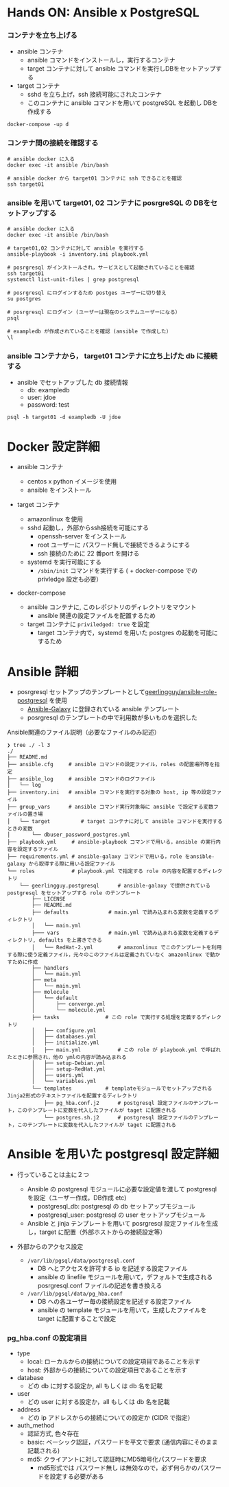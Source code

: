 
# Hands ON: Ansible x PostgreSQL

###  コンテナを立ち上げる
- ansible コンテナ
    - ansible コマンドをインストールし，実行するコンテナ
    - target コンテナに対して ansible コマンドを実行しDBをセットアップする
- target コンテナ
    - sshd を立ち上げ，ssh 接続可能にされたコンテナ
    - このコンテナに ansible コマンドを用いて postgreSQL を起動し DBを作成する

```
docker-compose -up d
```


### コンテナ間の接続を確認する

```
# ansible docker に入る
docker exec -it ansible /bin/bash

# ansible docker から target01 コンテナに ssh できることを確認
ssh target01

```

### ansible を用いて target01, 02 コンテナに posrgreSQL の DBをセットアップする

```
# ansible docker に入る
docker exec -it ansible /bin/bash

# target01,02 コンテナに対して ansible を実行する
ansible-playbook -i inventory.ini playbook.yml

# posrgresql がインストールされ，サービスとして起動されていることを確認
ssh target01
systemctl list-unit-files | grep postgresql

# posrgresql にログインするため postges ユーザーに切り替え
su postgres

# posrgresql にログイン (ユーザーは現在のシステムユーザーになる）
psql

# exampledb が作成されていることを確認 (ansible で作成した）
\l
```

### ansible コンテナから， target01 コンテナに立ち上げた db に接続する
- ansible でセットアップした db 接続情報
    - db: exampledb
    - user: jdoe
    - password: test

```
psql -h target01 -d exampledb -U jdoe
```


# Docker 設定詳細

- ansible コンテナ
    - centos x python イメージを使用
    - ansible をインストール

- target コンテナ
    - amazonlinux を使用
    - sshd 起動し，外部からssh接続を可能にする
        - openssh-server をインストール
        - root ユーザーに パスワード無しで接続できるようにする
        - ssh 接続のために 22 番port を開ける
    - systemd を実行可能にする
        - `/sbin/init` コマンドを実行する ( + docker-compose での privledge 設定も必要）

- docker-compose
    - ansible コンテナに, このレポジトリのディレクトリをマウント
        - ansible 関連の設定ファイルを配置するため
    - target コンテナに `priviledged: true` を設定
        - target コンテナ内で，systemd を用いた postgres の起動を可能にするため

# Ansible 詳細

- posrgresql セットアップのテンプレートとして[geerlingguy/ansible-role-postgresql](https://github.com/geerlingguy/ansible-role-postgresql) を使用
    - [Ansible-Galaxy](https://galaxy.ansible.com/) に登録されている ansible テンプレート
    - posrgresql のテンプレートの中で利用数が多いものを選択した

Ansible関連のファイル説明（必要なファイルのみ記述）

```
❯ tree ./ -l 3
./
├── README.md
├── ansible.cfg     # ansible コマンドの設定ファイル，roles の配置場所等を指定
├── ansible_log     # ansible コマンドのログファイル
│   └── log
├── inventory.ini   # ansible コマンドを実行する対象の host, ip 等の設定ファイル
├── group_vars      # ansible コマンド実行対象毎に ansible で設定する変数ファイルの置き場
│   └── target          # target コンテナに対して ansible コマンドを実行するときの変数
│       └── dbuser_password_postgres.yml
├── playbook.yml     # ansible-playbook コマンドで用いる，ansible の実行内容を設定するファイル
├── requirements.yml # ansible-galaxy コマンドで用いる，role をansible-galaxy から取得する際に用いる設定ファイル
└── roles            # playbook.yml で指定する role の内容を配置するディレクトリ
    └── geerlingguy.postgresql      # ansible-galaxy で提供されている postgresql をセットアップする role のテンプレート
        ├── LICENSE
        ├── README.md
        ├── defaults             # main.yml で読み込まれる変数を定義するディレクトリ
        │   └── main.yml
        ├─── vars                # main.yml で読み込まれる変数を定義するディレクトリ, defaults を上書きできる
        │   └── RedHat-2.yml        # amazonlinux でこのテンプレートを利用する際に使う定義ファイル，元々のこのファイルは定義されていなく amazonlinux で動かすために作成
        ├── handlers
        │   └── main.yml
        ├── meta
        │   └── main.yml
        ├── molecule
        │   └── default
        │       ├── converge.yml
        │       └── molecule.yml
        ├── tasks               # この role で実行する処理を定義するディレクトリ
        │   ├── configure.yml
        │   ├── databases.yml
        │   ├── initialize.yml
        │   ├── main.yml            # この role が playbook.yml で呼ばれたときに参照され，他の ymlの内容が読み込まれる
        │   ├── setup-Debian.yml
        │   ├── setup-RedHat.yml
        │   ├── users.yml
        │   └── variables.yml
        └── templates           # templateモジュールでセットアップされるJinja2形式のテキストファイルを配置するディレクトリ
            ├── pg_hba.conf.j2      # postgresql 設定ファイルのテンプレート，このテンプレートに変数を代入したファイルが taget に配置される
            └── postgres.sh.j2      # postgresql 設定ファイルのテンプレート，このテンプレートに変数を代入したファイルが taget に配置される  
```

# Ansible を用いた postgresql 設定詳細

- 行っていることは主に２つ
    - Ansible の postgresql モジュールに必要な設定値を渡して postgresql を設定（ユーザー作成，DB作成 etc)
        - postgresql_db: postgresql の db セットアップモジュール
        - postgresql_user: postgresql の user セットアップモジュール
    - Ansible と jinja テンプレートを用いて posrgresql 設定ファイルを生成し，target に配置（外部ホストからの接続設定等）

- 外部からのアクセス設定
    - `/var/lib/pgsql/data/postgresql.conf`
        - DB へとアクセスを許可する ip を記述する設定ファイル
        - ansible の linefile モジュールを用いて，デフォルトで生成される posrgresql.conf ファイルの記述を書き換える
    - `/var/lib/pgsql/data/pg_hba.conf`
        - DB への各ユーザー毎の接続設定を記述する設定ファイル
        - ansible の template モジュールを用いて，生成したファイルを target に配置することで設定

### pg_hba.conf の設定項目
- type
    - local: ローカルからの接続についての設定項目であることを示す
    - host: 外部からの接続についての設定項目であることを示す
- database
    - どの db に対する設定か, all もしくは db 名を記載
- user
    - どの user に対する設定か，all もしくは db 名を記載
- address
    - どの ip アドレスからの接続についての設定か (CIDR で指定）
- auth_method
    - 認証方式, 色々存在
    - basic: ベーシック認証，パスワードを平文で要求 (通信内容にそのまま記載される)
    - md5: クライアントに対して認証時にMD5暗号化パスワードを要求
        - md5形式では パスワード無し は無効なので，必ず何らかのパスワードを設定する必要がある




